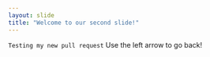 ```yaml
---
layout: slide
title: "Welcome to our second slide!"
---
```

`Testing my new pull request`
Use the left arrow to go back!

